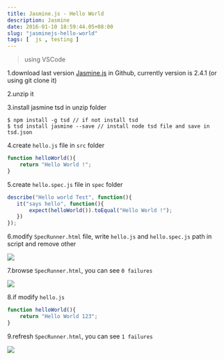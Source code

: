 ```yaml
---
title: Jasmine.js - Hello World
description: Jasmine
date: 2016-01-10 18:59:44.05+08:00
slug: "jasminejs-hello-world"
tags: [  js , testing ]
---
```


> using VSCode

1.download last version [Jasmine.js](https://github.com/jasmine/jasmine/releases) in Github, currently version is 2.4.1 (or using git clone it)

2.unzip it

3.install jasmine tsd in unzip folder

```shell
$ npm install -g tsd // if not install tsd  
$ tsd install jasmine --save // install node tsd file and save in tsd.json  
```

4.create `hello.js` file in `src` folder

```js
function helloWorld(){  
    return "Hello World !";
}    
```

5.create `hello.spec.js` file in `spec` folder

```js
describe("Hello world Test", function(){
   it("says hello", function(){
       expect(helloWorld()).toEqual("Hello World !");
   })
});
```

6.modify `SpecRunner.html` file, write `hello.js` and `hello.spec.js` path in script and remove other

![](/images/404.webp)

7.browse `SpecRunner.html`, you can see `0 failures`

![](/images/404.webp)

8.if modify `hello.js`

```js
function helloWorld(){  
    return "Hello World 123";
}  
```

9.refresh `SpecRunner.html`, you can see `1 failures`

![](/images/404.webp)